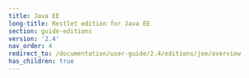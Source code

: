 ```yaml
---
title: Java EE
long-title: Restlet edition for Java EE
section: guide-editions
version: '2.4'
nav_order: 4
redirect_to: /documentation/user-guide/2.4/editions/jee/overview
has_children: true
---
```

